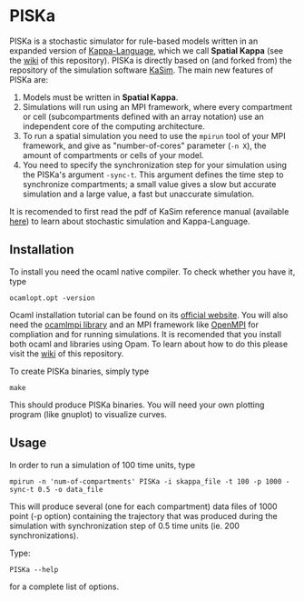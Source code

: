 <!--img src="http://www.pps.jussieu.fr/~jkrivine/homepage/Research_files/droppedImage.jpg" alt="KaSim logo" title="Stochastic Kappa Simulator" align="right" /-->
# PISKa

PISKa is a stochastic simulator for rule-based models written in an expanded version of [Kappa-Language](http://dev.executableknowledge.org/), which we call **Spatial Kappa** (see the [wiki](https://github.com/naxo100/PISKa/wiki) of this repository). 
PISKa is directly based on (and forked from) the repository of the simulation software [KaSim](https://github.com/Kappa-Dev/KaSim). The main new features of PISKa are:

  1. Models must be written in **Spatial Kappa**.
  2. Simulations will run using an MPI framework, where every compartment or cell (subcompartments defined with an array notation) use an independent core of the computing architecture.
  3. To run a spatial simulation you need to use the `mpirun` tool of your MPI framework, and give as "number-of-cores" parameter (`-n X`), the amount of compartments or cells of your model.
  4. You need to specify the synchronization step for your simulation using the PISKa's argument `-sync-t`. This argument defines the time step to synchronize compartments; a small value gives a slow but accurate simulation and a large value, a fast but unaccurate simulation.

It is recomended to first read the pdf of KaSim reference manual (available [here](https://github.com/Kappa-Dev/KaSim/releases/download/v3.5-190914/KaSim_manual_3_5.pdf)) to learn about stochastic simulation and Kappa-Language.

## Installation

To install you need the ocaml native compiler. To check whether you have it, type 

`ocamlopt.opt -version` 

Ocaml installation tutorial can be found on its [official website](https://ocaml.org/). You will also need the [ocamlmpi library](https://forge.ocamlcore.org/projects/ocamlmpi/) and an MPI framework like [OpenMPI](https://www.open-mpi.org/) for compliation and for running simulations. It is recomended that you install both ocaml and libraries using Opam. To learn about how to do this please visit the [wiki](https://github.com/naxo100/PISKa/wiki) of this repository.

To create PISKa binaries, simply type 

`make`

This should produce PISKa binaries. You will need your own plotting program (like gnuplot) to visualize curves.

## Usage

In order to run a simulation of 100 time units, type

`mpirun -n 'num-of-compartments' PISKa -i skappa_file -t 100 -p 1000 -sync-t 0.5 -o data_file`

This will produce several (one for each compartment) data files of 1000 point (-p option) containing the trajectory that was produced during the simulation with synchronization step of 0.5 time units (ie. 200 synchronizations).

Type:

`PISKa --help` 

for a complete list of options.


